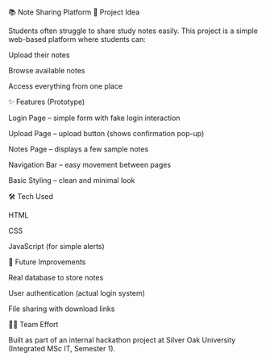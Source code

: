 📚 Note Sharing Platform
🚀 Project Idea

Students often struggle to share study notes easily. This project is a simple web-based platform where students can:

Upload their notes

Browse available notes

Access everything from one place

✨ Features (Prototype)

Login Page – simple form with fake login interaction

Upload Page – upload button (shows confirmation pop-up)

Notes Page – displays a few sample notes

Navigation Bar – easy movement between pages

Basic Styling – clean and minimal look

🛠️ Tech Used

HTML

CSS

JavaScript (for simple alerts)

🔮 Future Improvements

Real database to store notes

User authentication (actual login system)

File sharing with download links

👨‍💻 Team Effort

Built as part of an internal hackathon project at Silver Oak University (Integrated MSc IT, Semester 1).
